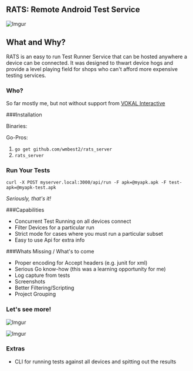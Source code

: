 RATS: Remote Android Test Service
-----

![Imgur](http://i.imgur.com/7skL9wq.jpg)

What and Why?
----
RATS is an easy to run Test Runner Service that can be hosted anywhere a device can be connected.  It was designed to thwart device hogs and provide a level playing field for shops who can't afford more expensive testing services.

### Who?
So far mostly me, but not without support from [VOKAL Interactive](http://www.vokalinteractive.com)


###Installation

Binaries:

Go-Pros:

1. `go get github.com/wmbest2/rats_server`
2. `rats_server`

### Run Your Tests

  `curl -X POST myserver.local:3000/api/run -F apk=@myapk.apk -F test-apk=@myapk-test.apk`

  _Seriously, that's it!_


###Capabilities

* Concurrent Test Running on all devices connect
* Filter Devices for a particular run
 * Strict mode for cases where you must run a particular subset
* Easy to use Api for extra info

###Whats Missing / What's to come

* Proper encoding for Accept headers (e.g. junit for xml)
* Serious Go know-how (this was a learning opportunity for me)
* Log capture from tests
* Screenshots
* Better Filtering/Scripting
* Project Grouping

### Let's see more!

![Imgur](http://i.imgur.com/MrQX3Gz.jpg)

![Imgur](http://i.imgur.com/73hH7Qd.jpg)

### Extras

* CLI for running tests against all devices and spitting out the results

